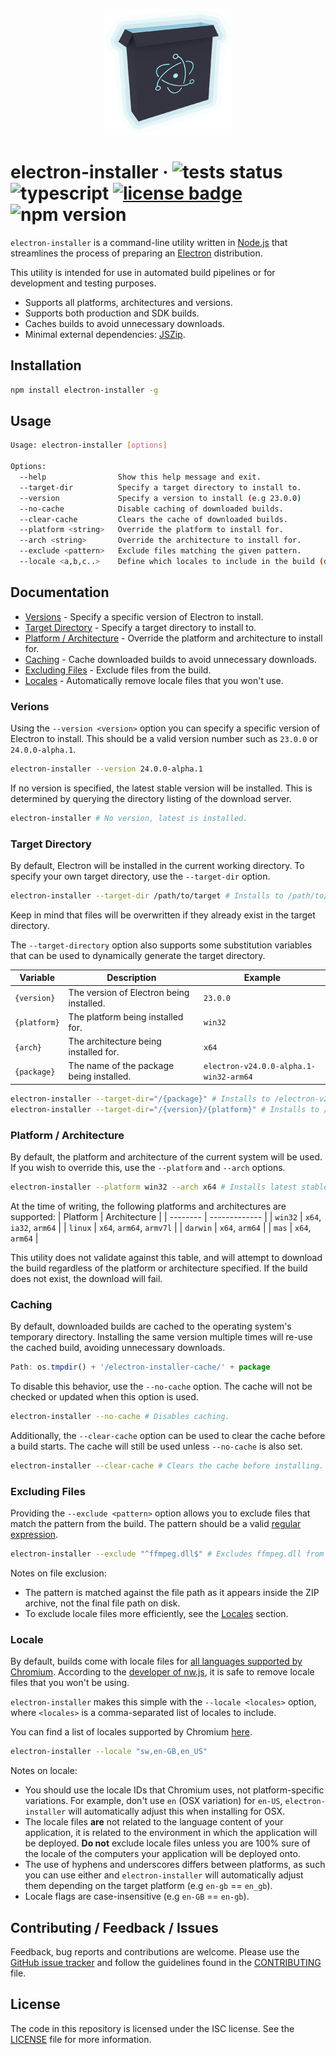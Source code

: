 <p align="center"><img src="docs/electron-installer-logo.png"/></p>

# electron-installer &middot; ![tests status](https://github.com/Kruithne/electron-installer/actions/workflows/github-actions-test.yml/badge.svg) ![typescript](https://img.shields.io/badge/language-typescript-blue) [![license badge](https://img.shields.io/github/license/Kruithne/electron-installer?color=blue)](LICENSE) ![npm version](https://img.shields.io/npm/v/electron-installer?color=blue)

`electron-installer` is a command-line utility written in [Node.js](https://nodejs.org/) that streamlines the process of preparing an [Electron](https://www.electronjs.org/) distribution.

This utility is intended for use in automated build pipelines or for development and testing purposes.

- Supports all platforms, architectures and versions.
- Supports both production and SDK builds.
- Caches builds to avoid unnecessary downloads.
- Minimal external dependencies: [JSZip](https://www.npmjs.com/package/jszip).

## Installation
```bash
npm install electron-installer -g
```

## Usage
```bash
Usage: electron-installer [options]

Options:
  --help                Show this help message and exit.
  --target-dir          Specify a target directory to install to.
  --version             Specify a version to install (e.g 23.0.0)
  --no-cache            Disable caching of downloaded builds.
  --clear-cache         Clears the cache of downloaded builds.
  --platform <string>   Override the platform to install for.
  --arch <string>       Override the architecture to install for.
  --exclude <pattern>   Exclude files matching the given pattern.
  --locale <a,b,c..>    Define which locales to include in the build (defaults: all).
```

## Documentation

- [Versions](#versions) - Specify a specific version of Electron to install.
- [Target Directory](#target-directory) - Specify a target directory to install to.
- [Platform / Architecture](#platform--architecture) - Override the platform and architecture to install for.
- [Caching](#caching) - Cache downloaded builds to avoid unnecessary downloads.
- [Excluding Files](#excluding-files) - Exclude files from the build.
- [Locales](#locale) - Automatically remove locale files that you won't use.

### Verions

Using the `--version <version>` option you can specify a specific version of Electron to install. This should be a valid version number such as `23.0.0` or `24.0.0-alpha.1`.

```bash
electron-installer --version 24.0.0-alpha.1
```
If no version is specified, the latest stable version will be installed. This is determined by querying the directory listing of the download server.

```bash
electron-installer # No version, latest is installed.
```

### Target Directory

By default, Electron will be installed in the current working directory. To specify your own target directory, use the `--target-dir` option.

```bash
electron-installer --target-dir /path/to/target # Installs to /path/to/target.
```
Keep in mind that files will be overwritten if they already exist in the target directory.

The `--target-directory` option also supports some substitution variables that can be used to dynamically generate the target directory.


| Variable | Description | Example |
| -------- | ----------- | ------- |
| `{version}` | The version of Electron being installed. | `23.0.0` |
| `{platform}` | The platform being installed for. | `win32` |
| `{arch}` | The architecture being installed for. | `x64` |
| `{package}` | The name of the package being installed. | `electron-v24.0.0-alpha.1-win32-arm64` |

```bash
electron-installer --target-dir="/{package}" # Installs to /electron-v23.0.0-win32-x64
electron-installer --target-dir="/{version}/{platform}" # Installs to /23.0.0/win32
```

### Platform / Architecture

By default, the platform and architecture of the current system will be used. If you wish to override this, use the `--platform` and `--arch` options.

```bash
electron-installer --platform win32 --arch x64 # Installs latest stable build for Windows x64.
```

At the time of writing, the following platforms and architectures are supported:
| Platform | Architecture  |
| -------- | ------------- |
| `win32`  | `x64`, `ia32`, `arm64` |
| `linux`  | `x64`, `arm64`, `armv7l` |
| `darwin` | `x64`, `arm64`         |
| `mas`    | `x64`, `arm64`         |

This utility does not validate against this table, and will attempt to download the build regardless of the platform or architecture specified. If the build does not exist, the download will fail.

### Caching

By default, downloaded builds are cached to the operating system's temporary directory. Installing the same version multiple times will re-use the cached build, avoiding unnecessary downloads.

```js
Path: os.tmpdir() + '/electron-installer-cache/' + package
```

To disable this behavior, use the `--no-cache` option. The cache will not be checked or updated when this option is used.

```bash
electron-installer --no-cache # Disables caching.
```

Additionally, the `--clear-cache` option can be used to clear the cache before a build starts. The cache will still be used unless `--no-cache` is also set.

```bash
electron-installer --clear-cache # Clears the cache before installing.
```

### Excluding Files

Providing the `--exclude <pattern>` option allows you to exclude files that match the pattern from the build. The pattern should be a valid [regular expression](https://developer.mozilla.org/en-US/docs/Web/JavaScript/Guide/Regular_Expressions).

```bash
electron-installer --exclude "^ffmpeg.dll$" # Excludes ffmpeg.dll from the build.
```

Notes on file exclusion:
- The pattern is matched against the file path as it appears inside the ZIP archive, not the final file path on disk.
- To exclude locale files more efficiently, see the [Locales](#locale) section.

### Locale

By default, builds come with locale files for [all languages supported by Chromium](https://chromium.googlesource.com/chromium/src/build/config/+/refs/heads/main/locales.gni). According to the [developer of nw.js](https://github.com/nwjs/nw.js/issues/2244#issuecomment-379977958), it is safe to remove locale files that you won't be using.

`electron-installer` makes this simple with the `--locale <locales>` option, where `<locales>` is a comma-separated list of locales to include.

You can find a list of locales supported by Chromium [here](https://chromium.googlesource.com/chromium/src/build/config/+/refs/heads/main/locales.gni).

```bash
electron-installer --locale "sw,en-GB,en_US"
```

Notes on locale:
- You should use the locale IDs that Chromium uses, not platform-specific variations. For example, don't use `en` (OSX variation) for `en-US`, `electron-installer` will automatically adjust this when installing for OSX.
- The locale files **are** not related to the language content of your application, it is related to the environment in which the application will be deployed. **Do not** exclude locale files unless you are 100% sure of the locale of the computers your application will be deployed onto.
- The use of hyphens and underscores differs between platforms, as such you can use either and `electron-installer` will automatically adjust them depending on the target platform (e.g `en-gb` == `en_gb`).
- Locale flags are case-insensitive (e.g `en-GB` == `en-gb`).

## Contributing / Feedback / Issues
Feedback, bug reports and contributions are welcome. Please use the [GitHub issue tracker](https://github.com/Kruithne/electron-installer/issues) and follow the guidelines found in the [CONTRIBUTING](CONTRIBUTING.md) file.

## License
The code in this repository is licensed under the ISC license. See the [LICENSE](LICENSE) file for more information.